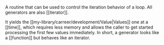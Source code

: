 A routine that can be used to control the iteration behavior of a loop. All generators are also [[iterator]].

It yields the [[my-library/carreer/development/Value|Values]] one at a [[time]], which requires less memory and allows the caller to get started processing the first few values immediately. In short, a generator looks like a [[function]] but behaves like an iterator.
